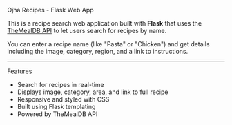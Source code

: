 Ojha Recipes - Flask Web App

This is a recipe search web application built with **Flask** that uses the [TheMealDB API](https://www.themealdb.com/) to let users search for recipes by name.

You can enter a recipe name (like "Pasta" or "Chicken") and get details including the image, category, region, and a link to instructions.

---

 Features

- Search for recipes in real-time
-  Displays image, category, area, and link to full recipe
-  Responsive and styled with CSS
-  Built using Flask templating
-   Powered by TheMealDB API

